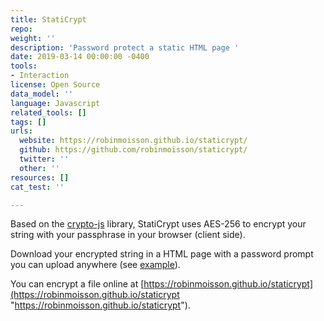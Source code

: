 ```yaml
---
title: StatiCrypt
repo: 
weight: ''
description: 'Password protect a static HTML page '
date: 2019-03-14 00:00:00 -0400
tools:
- Interaction
license: Open Source
data_model: ''
language: Javascript
related_tools: []
tags: []
urls:
  website: https://robinmoisson.github.io/staticrypt/
  github: https://github.com/robinmoisson/staticrypt/
  twitter: ''
  other: ''
resources: []
cat_test: ''

---
```

Based on the [crypto-js](https://github.com/brix/crypto-js) library, StatiCrypt uses AES-256 to encrypt your string with your passphrase in your browser (client side).

Download your encrypted string in a HTML page with a password prompt you can upload anywhere (see [example](https://robinmoisson.github.io/staticrypt/example.html)).

You can encrypt a file online at [https://robinmoisson.github.io/staticrypt](https://robinmoisson.github.io/staticrypt "https://robinmoisson.github.io/staticrypt").